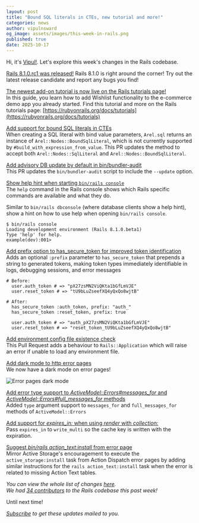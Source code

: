 ```yaml
---
layout: post
title: "Bound SQL literals in CTEs, new tutorial and more!"
categories: news
author: vipulnsward
og_image: assets/images/this-week-in-rails.png
published: true
date: 2025-10-17
---
```


Hi, it's [Vipul!](https://www.saeloun.com/team/vipul/). Let's explore this week's changes in the Rails codebase.

[Rails 8.1.0.rc1 was released!](https://github.com/rails/rails/releases/tag/v8.1.0.rc1)
Rails 8.1.0 is right around the corner! Try out the latest release candidate and
report any bugs you find!

[The newest add-on tutorial is now live on the Rails tutorials page!](https://edgeguides.rubyonrails.org/wishlists.html)  
In this guide, you learn how to add Wishlist functionality to the e-commerce demo app you already started.
Find this tutorial and more on the Rails tutorials page: [https://rubyonrails.org/docs/tutorials](https://rubyonrails.org/docs/tutorials)

[Add support for bound SQL literals in CTEs](https://github.com/rails/rails/pull/55918)  
When creating a SQL literal with bind value parameters, `Arel.sql` returns an
instance of `Arel::Nodes::BoundSqlLiteral`, which is not currently supported by
`#build_with_expression_from_value`.
This PR updates the method to accept both `Arel::Nodes::SqlLiteral` and `Arel::Nodes::BoundSqlLiteral`.

[Add advisory DB update by default in bin/bundler-audit](https://github.com/rails/rails/pull/55913)  
This PR updates the `bin/bundler-audit` script to include the `--update` option.

[Show help hint when starting `bin/rails console`](https://github.com/rails/rails/pull/55910)  
The `help` command in the Rails console shows which Rails specific commands are available and what they do.

Similar to `bin/rails dbconsole` (where database clients show a help hint), show a hint on how to use help when opening `bin/rails console`.

```
$ bin/rails console
Loading development environment (Rails 8.1.0.beta1)
Type 'help' for help.
example(dev):001>
```

[Add prefix option to has_secure_token for improved token identification](https://github.com/rails/rails/pull/55822)  
Adds an optional `:prefix` parameter to `has_secure_token` that prepends a
string to generated tokens, making token types immediately identifiable in logs,
debugging sessions, and error messages

```
# Before:
  user.auth_token # => "pX27zsMN2ViQKta1bGfLmVJE"
  user.reset_token # => "tU9bLuZseefXQ4yQxQo8wjtB"

# After:
  has_secure_token :auth_token, prefix: "auth_"
  has_secure_token :reset_token, prefix: true

  user.auth_token # => "auth_pX27zsMN2ViQKta1bGfLmVJE"
  user.reset_token # => "reset_token_tU9bLuZseefXQ4yQxQo8wjtB"
```

[Add environment config file existence check](https://github.com/rails/rails/pull/55813)  
This Pull Request adds a behaviour to `Rails::Application` which will raise an error if unable to load any environment file.

[Add dark mode to http error pages](https://github.com/rails/rails/pull/55671)  
We now have a dark mode on error pages! 

<img alt="Error pages dark mode" src="https://github.com/user-attachments/assets/2dcc36e7-fef9-4019-86ed-47c0e7068852" />

[Add error type support to _ActiveModel::Errors#messages_for_ and _ActiveModel::Errors#full_messages_for_ methods](https://github.com/rails/rails/pull/53096)  
Added `type` argument support to `messages_for` and `full_messages_for` methods of `ActiveModel::Errors`

[Add support for _expires_in:_ when using _render_ with _collection:_](https://github.com/rails/rails/pull/51579)  
Pass `expires_in` to `write_multi` so the cache key is written with the expiration.

[Suggest _bin/rails action_text:install_ from error page](https://github.com/rails/rails/pull/50557)  
Mirror Active Storage's encouragement to execute the `active_storage:install`
task from Action Dispatch error pages by adding similar instructions for the
`rails action_text:install` task when the error is related to missing Action
Text tables.

_You can view the whole list of changes [here](https://github.com/rails/rails/compare/@%7B2025-10-10%7D...main@%7B2025-10-17%7D)._  
_We had [34 contributors](https://contributors.rubyonrails.org/contributors/in-time-window/20251010-20251017) to the Rails codebase this past week!_

Until next time!  

_[Subscribe](https://world.hey.com/this.week.in.rails) to get these updates mailed to you._
